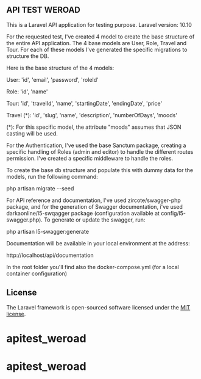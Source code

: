 ## API TEST WEROAD

This is a Laravel API application for testing purpose. 
Laravel version: 10.10

For the requested test, I've created 4 model to create the base structure of the entire API application. The 4 base models are User, Role, Travel and Tour. For each of these models I've generated the specific migrations to structure the DB.

Here is the base structure of the 4 models:

User:
    'id',
    'email',
    'password',
    'roleId'

Role:
    'id',
    'name'

Tour:
    'id',
    'travelId',
    'name',
    'startingDate',
    'endingDate',
    'price'

Travel (*):
    'id',
    'slug',
    'name',
    'description',
    'numberOfDays',
    'moods'

(*): For this specific model, the attribute "moods" assumes that JSON casting will be used.

For the Authentication, I've used the base Sanctum package, creating a specific handling of Roles (admin and editor) to handle the different routes permission. I've created a specific middleware to handle the roles.

To create the base db structure and populate this with dummy data for the models, run the following command: 

php artisan migrate --seed

For API reference and documentation, I've used zircote/swagger-php package, and for the generation of Swagger documentation, i've used darkaonline/l5-swqagger package (configuration available at config/l5-swagger.php). To generate or update the swagger, run:

php artisan l5-swagger:generate

Documentation will be available in your local environment at the address:

http://localhost/api/documentation

In the root folder you'll find also the docker-compose.yml (for a local container configuration)






## License

The Laravel framework is open-sourced software licensed under the [MIT license](https://opensource.org/licenses/MIT).
# apitest_weroad
# apitest_weroad
